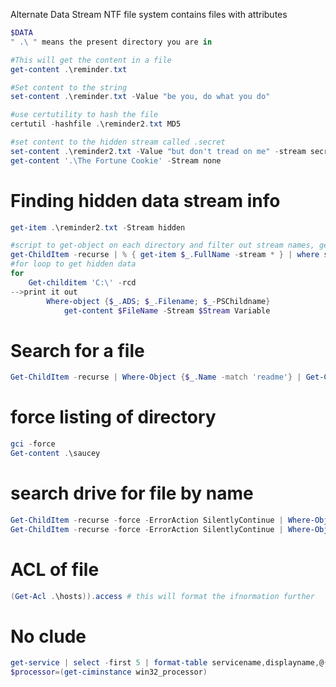 Alternate Data Stream
NTF file system contains files with attributes
```Powershell
$DATA
" .\ " means the present directory you are in

#This will get the content in a file
get-content .\reminder.txt

#Set content to the string
set-content .\reminder.txt -Value "be you, do what you do" 

#use certutility to hash the file
certutil -hashfile .\reminder2.txt MD5

#set content to the hidden stream called .secret
set-content .\reminder2.txt -Value "but don't tread on me" -stream secret.info
get-content '.\The Fortune Cookie' -Stream none
```
# Finding hidden data stream info
```powershell
get-item .\reminder2.txt -Stream hidden 

#script to get-object on each directory and filter out stream names, get content printm data stream,file name
get-ChildItem -recurse | % { get-item $_.FullName -stream * } | where stream -ne ':$Data' | select filename,stream,@{'name'='identifier';"e"={"$($_.filename):$($_.stream)"}}
#for loop to get hidden data
for
	Get-childitem 'C:\' -rcd 
-->print it out
		Where-object {$_.ADS; $_.Filename; $_-PSChildname}
			get-content $FileName -Stream $Stream Variable
```
# Search for a file
```powershell
Get-ChildItem -recurse | Where-Object {$_.Name -match 'readme'} | Get-Content
```
# force listing of directory 
```powershell
gci -force
Get-content .\saucey	
```
# search drive for file by name
```powershell
Get-ChildItem -recurse -force -ErrorAction SilentlyContinue | Where-Object {$_.Name -match 'site'} | get-content
Get-ChildItem -recurse -force -ErrorAction SilentlyContinue | Where-Object {$_.Name -match 'site'; $_.Name -match 'phish' } | get-content
```
# ACL of file
```powershell
(Get-Acl .\hosts)).access # this will format the ifnormation further
```
# No clude
```powershell
get-service | select -first 5 | format-table servicename,displayname,@{L='cmi name' ;E={$name=$.servicename; (get-ciminstance win32_service | where-object {$_.name -eq $name}).name}},@{L='cim description' ;E={$name=$_.servicename; (get-ciminstance win32_service | whereobject {$_.name -eq $name}).description}}
$processor=(get-ciminstance win32_processor)

```
